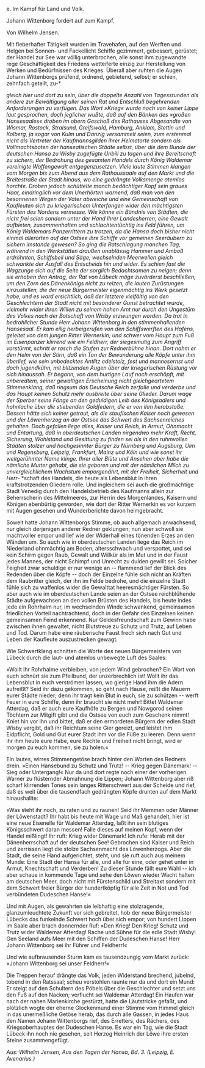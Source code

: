 <h>e. Im Kampf für Land und Volk.</h>

<h>Johann Wittenborg fordert auf zum Kampf.</h>

<h>Von Wilhelm Jensen.</h>

Mit fieberhafter Tätigkeit wurden im Travehafen, auf den Werften
und Helgen bei Sonnen- und Fackellicht Schiffe gezimmert,
gebessert, gerüstet; der Handel zur See war völlig unterbrochen,
alle sonst ihm zugewandte rege Geschäftigkeit des Friedens wetteiferte
einzig zur Herstellung von Werken und Bedürfnissen des
Krieges. Überall aber ruhten die Augen Johann Wittenborgs
prüfend, ordnend, gebietend, selbst; er schien, zehnfach geteilt, zu-* 

<bild/>

*gleich hier und dort zu sein, über die doppelte Anzahl von Tagesstunden
als andere zur Bewältigung aller seinen Rat und Entschluß
begehrenden Anforderungen zu verfügen. Das Wort »Krieg«
wurde noch von keiner Lippe laut gesprochen, doch jeglicher wußte,
daß auf den Bänken des »großen Hansesaales« droben im obern
Geschoß des Rathauses Abgesandte von Wismar, Rostock, Stralsund,
Greifswald, Hamburg, Anklam, Stettin und Kolberg, ja sogar von
Kulm und Danzig versammelt seien, zum erstenmal nicht als Vertreter
der Kaufmannsgilden ihrer Heimatorte sondern als Vollmachtsboten
der hanseatischen Städte selbst, über die dem Bunde der
deutschen Hansa zu Wisby zugefügte Unbill zu tagen und ihre Bereitschaft
zu sichern, der Bedrohung des gesamten Handels durch
König Waldemar vereinigte Waffengewalt entgegenzusetzen. Viele
laute Stimmen klangen vom Morgen bis zum Abend aus dem Rathaussaale
auf den Markt und die Breitestraße der Stadt hinaus, wo
eine gedrängte Volksmenge atemlos horchte. Droben jedoch schüttelte
manch bedächtiger Kopf sein graues Haar, eindringlich vor dem Unerhörten
warnend, daß man von den besonnenen Wegen der Väter
abweiche und eine Gemeinschaft von Kaufleuten sich zu kriegerischem
Unterfangen wider den mächtigsten Fürsten des Nordens vermesse.
Wie könne ein Bündnis von Städten, die nicht frei seien sondern
unter der Hand ihrer Landesherren, eine Gewalt aufbieten, zusammenhalten
und schlachtentüchtig ins Feld führen, um König
Waldemars Panzerrittern zu trotzen, da die Hansa doch bisher
nicht einmal allerorten auf der Ostsee ihre Schiffe vor gemeinen Seeräubern
zu sichern imstande gewesen? So ging die Ratschlagung 
manchen Tag, während in den Werkstätten draußen unablässig
Hammer und Amboß erdröhnten, Schiffsbeil und Säge; wechselnden
Meerwellen gleich schwankte der Ausfall des Entscheids hin und
wider. Es schien fast die Wagzunge sich auf die Seite der sorglich
Bedachtsamen zu neigen; denn sie erhoben den Antrag, der
Rat von Lübeck möge zuvörderst beschließen, um den Zorn des
Dänenkönigs nicht zu reizen, die lauten Zurüstungen einzustellen,
die der neue Bürgermeister eigenmächtig ins Werk gesetzt habe,
und es ward ersichtlich, daß der letztere vielfältig von den Geschlechtern
der Stadt nicht mit besonderer Gunst betrachtet wurde, vielmehr
wider ihren Willen zu seinem hohen Amt nur durch den Ungestüm
des Volkes nach der Botschaft von Wisby erzwungen worden. Da
trat in bedrohlicher Stunde Herr Johann Wittenborg in den stimmenhallenden
Hansesaal. Er kam eilig herbeigerufen von den Schiffswerften
des Hafens, geleitet von dem jungen Ritter Wernerkin;
und schwer vom Haupt zum Fuß im Eisenpanzer klirrend wie ein
Feldherr, der siegesmutig zum Angriff vorstürmt, schritt er rasch
die Stufen zur Rednerbühne hinan. Dort nahm er den Helm
von der Stirn, daß ein Ton der Bewunderung alle Köpfe unter
ihm überlief, wie sein unbedecktes Antlitz edelstolz, fest und mannesernst
und doch jugendkühn, mit blitzenden Augen über der kriegerischen
Rüstung vor sich hinaussah. Er begann, von dem hurtigen
Lauf noch erschöpft, mit unberedtem, seiner gewaltigen Erscheinung
nicht gleichgeartetem Stimmenklang, daß ringsum das Deutsche Reich
zerfalle und verderbe und das Haupt keinen Schutz mehr ausbreite
über seine Glieder. Darum wage der Sperber seine Fänge an
den geduldigen Leib des Königsadlers und hohnlache über die
stiebenden Goldfedern, die er von ihm herabstoße. Dessen hätte
sich keiner getraut, als die staufischen Kaiser noch gewesen und der
Löwenherzog an der Ostsee das Schwert des Sachsenreiches gehalten.
Doch gefallen liege alles, Kaiser und Reich, in Armut, Ohnmacht
und Entartung, daß in oberdeutschen Landen nirgendwo mehr Kraft,
Recht, Sicherung, Wohlstand und Gesittung zu finden sei als in
den ruhmvollen Städten stolzer und hochgesinnter Bürger zu Nürnberg
und Augsburg, Ulm und Regensburg, Leipzig, Frankfurt, Mainz
und Köln und wie sonst ihr weitgerühmter Name klinge. Ihrer
aller Blüte und Ansehen aber habe die nämliche Mutter gehabt,
die sie geboren und mit der nämlichen Milch zu unvergleichlichem
Wachstum emporgenährt, mit der Freiheit, Sicherheit und Herr-* 
*schaft des Handels, die heute als Lebensblut in ihren kraftstrotzenden
Gliedern rolle. Und ingleichem sei auch die großmächtige Stadt
Venedig durch den Handelsbetrieb des Kaufmanns allein zur Beherrscherin
des Mittelmeeres, zur Herrin des Morgenlandes, Kaisern
und Königen ebenbürtig geworden, wie dort der Ritter Wernerkin
es vor kurzem mit Augen gesehen und Wunderberichte davon heimgebracht.

Soweit hatte Johann Wittenborgs Stimme, ob auch allgemach
anwachsend, nur gleich derjenigen anderer Redner geklungen; nun
aber schwoll sie machtvoller empor und lief wie der Widerhall
eines tönenden Erzes an den Wänden um. So auch wie in oberdeutschen
Landen liege das Reich im Niederland ohnmächtig am
Boden, altersschwach und verspottet, und sei kein Schirm gegen Raub,
Gewalt und Willkür als im Mut und in der Faust jedes Mannes,
der nicht Schimpf und Unrecht zu dulden gewillt sei. Solcher Feigheit
zwar schuldige er nur wenige an -- flammend lief der Blick
des Redenden über die Köpfe -- doch der Einzelne fühle sich nicht
an Kräften dem Raubritter gleich, der ihn im Felde bedrohe, und
die einzelne Stadt fühle sich zu waffenlos wider die Gewalttat heeresmächtiger
Fürsten. So aber auch wie im oberdeutschen Lande seien
an der Ostsee reichblühende Städte aufgewachsen an den vollen
Brüsten des Handels, bis heute indes jede ein Rohrhalm nur, im
wechselnden Winde schwankend, gemeinsamen friedlichen Vorteil nachtrachtend, 
doch in der Gefahr des Einzelnen keinen gemeinsamen
Feind erkennend. Nur Geldesfreundschaft zum Gewinn habe zwischen
ihnen gewaltet, nicht Blutstreue zu Schutz und Trutz, auf Leben
und Tod. Darum habe eine räuberische Faust frech sich nach Gut
und Leben der Kaufleute auszustrecken gewagt.

Wie Schwertklang schnitten die Worte des neuen Bürgermeisters
von Lübeck durch die laut- und atemlos unbewegte Luft des
Saales:

»Wollt ihr Rohrhalme verbleiben, von jedem Wind gebrochen?
Ein Wort von euch schnürt sie zum Pfeilbund, der unzerbrechlich
ist! Wollt ihr das Lebensblut in euch verströmen lassen, wo gierige
Hand ihm die Adern aufreißt? Seid ihr dazu gekommen, so geht
nach Hause, reißt die Mauern eurer Städte nieder; denn ihr tragt
kein Blut in euch, sie zu schützen -- werft Feuer in eure Schiffe,
denn ihr braucht sie nicht mehr! Bittet Waldemar Atterdag, daß
er auch eure Kaufhöfe zu Bergen und Nowgorod seinen Töchtern 
zur Mitgift gibt und die Ostsee von euch zum Geschenk nimmt!
Kniet hin vor ihn und bittet, daß er den ermordeten Bürgern der
edlen Stadt Wisby vergibt, daß ihr Reichtum seine Gier gereizt,
und leistet ihm Eidpflicht, Gold und Gut eurer Stadt ihm vor
die Füße zu leeren. Denn wenn ihr ihm heute eure Habe, eure
Rechte und Freiheit nicht bringt, wird er morgen zu euch kommen,
sie zu holen.«

Ein lautes, wirres Stimmengetöse brach hinter den Worten
des Redners drein. »Einen Hansebund zu Schutz und Trutz! --
Krieg gegen Dänemark! -- Sieg oder Untergang!« Nur da und
dort regte noch einer der vorherigen Warner zu flüsternder Abmahnung
die Lippen; Johann Wittenborg aber riß scharf klirrenden
Tones sein langes Ritterschwert aus der Scheide und rief, daß
es weit über die tausendfach gedrängten Köpfe drunten auf dem
Markt hinaushallte:

»Was steht ihr noch, zu raten und zu raunen! Seid ihr Memmen
oder Männer der Löwenstadt? Ihr habt bis heute mit Wage und
Maß gehandelt, hier ist eine neue Eisenelle für Waldemar Atterdag,
laßt ihn sein blutiges Königsschwert daran messen! Falle
dieses auf meinen Kopf, wenn der Handel mißlingt! Ihr ruft:
Krieg wider Dänemark! Ich rufe: Herab mit der Dänenherrschaft
auf der deutschen See! Gebrochen sind Kaiser und Reich und zerrissen
liegt die stolze Sachsenmacht des Löwenherzogs. Aber die
Stadt, die seine Hand aufgerichtet, steht, und sie ruft auch aus
meinem Munde: Eine Stadt der Hansa für alle, und alle für eine,
oder gehet unter in Armut, Knechtschaft und Verderben! Zu dieser
Stunde fällt eure Wahl -- ich aber schaue in kommende Tage und
sehe den Löwen wieder Wacht halten am deutschen Meer, doch nicht
mit Fürstenschild und Streitaxt sondern mit dem Schwert freier
Bürger der hundertköpfig für alle Zeit in Not und Tod verbündeten
Dudeschen Hanse!«

Und mit Augen, als gewahrten sie leibhaftig eine stolzragende,
glanzumleuchtete Zukunft vor sich gebreitet, hob der neue Bürgermeister
Lübecks das funkelnde Schwert hoch über sich empor; von
hundert Lippen im Saale aber brach donnernder Ruf: »Den Krieg!
Den Krieg! Schutz und Trutz wider Waldemar Atterdag! Rache
und Sühne für die edle Stadt Wisby! Gen Seeland aufs Meer
mit den Schiffen der Dudeschen Hanse! Herr Johann Wittenborg
sei ihr Führer und Feldherr!«
 
Und wie aufbrausender Sturm kam es tausendzungig vom Markt
zurück: »Johann Wittenborg sei unser Feldherr!«

Die Treppen herauf drängte das Volk, jeden Widerstand brechend,
jubelnd, tobend in den Ratssaal; scheu verstohlen raunte nur da
und dort ein Mund: Er steigt auf den Schultern des Pöbels über
die Geschlechter und setzt uns den Fuß auf den Nacken; verflucht
sei Waldemar Atterdag! Ein Haufen war nach der nahen Marienkirche
gestürzt, hatte die Läutstricke gefaßt, und plötzlich wogte der
eherne Glockenmund einer Stimme vom Himmel gleich in das
unermeßliche Getöse herab, das durch alle Gassen, in jedes Haus
den Namen Johann Wittenborgs rief, des Erretters, des Rächers,
des Kriegsoberhauptes der Dudeschen Hanse. Es war ein Tag,
wie die Stadt Lübeck ihn noch nie gesehen, seit Herzog Heinrich
der Löwe ihre ersten Steine zusammengefügt.

<em>Aus: Wilhelm Jensen, Aus den Tagen der Hansa, Bd. 3.
(Leipzig, E. Avenarius.)</em>

